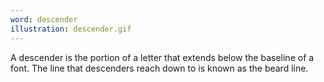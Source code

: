 ```yaml
---
word: descender
illustration: descender.gif
---
```


A descender is the portion of a letter that extends below the baseline of a font. The line that descenders reach down to is known as the beard line.
